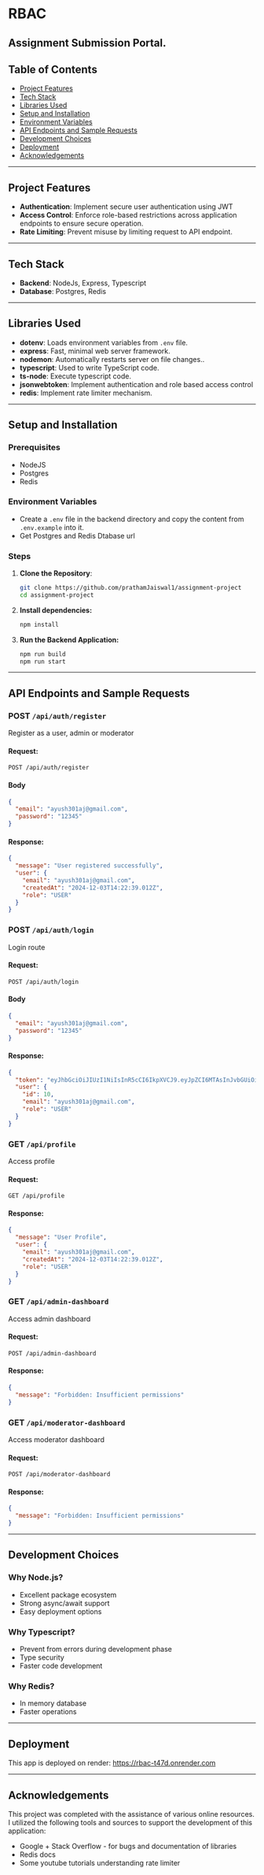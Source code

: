 # RBAC

## Assignment Submission Portal.

## Table of Contents

- [Project Features](#project-features)
- [Tech Stack](#tech-stack)
- [Libraries Used](#libraries-used)
- [Setup and Installation](#setup-and-installation)
- [Environment Variables](#environment-variables)
- [API Endpoints and Sample Requests](#api-endpoints-and-sample-requests)
- [Development Choices](#development-choices)
- [Deployment](#deployment)
- [Acknowledgements](#acknowledgements)

---

## Project Features

- **Authentication**: Implement secure user authentication using JWT
- **Access Control**: Enforce role-based restrictions across application endpoints to ensure secure operation.
- **Rate Limiting**: Prevent misuse by limiting request to API endpoint.

---

## Tech Stack

- **Backend**: NodeJs, Express, Typescript
- **Database**: Postgres, Redis

---

## Libraries Used

- **dotenv**: Loads environment variables from `.env` file.
- **express**: Fast, minimal web server framework.
- **nodemon**: Automatically restarts server on file changes..
- **typescript**: Used to write TypeScript code.
- **ts-node**: Execute typescript code.
- **jsonwebtoken**: Implement authentication and role based access control
- **redis**: Implement rate limiter mechanism.

---

## Setup and Installation

### Prerequisites

- NodeJS
- Postgres
- Redis

### Environment Variables

- Create a `.env` file in the backend directory and copy the content from `.env.example` into it.
- Get Postgres and Redis Dtabase url

### Steps

1. **Clone the Repository**:
   ```bash
   git clone https://github.com/prathamJaiswal1/assignment-project
   cd assignment-project
   ```
2. **Install dependencies:**
   ```bash
   npm install
   ```
3. **Run the Backend Application:**
   ```bash
   npm run build
   npm run start
   ```

---

## API Endpoints and Sample Requests

### POST `/api/auth/register`

Register as a user, admin or moderator

#### Request:

```http
POST /api/auth/register
```

#### Body

```json
{
  "email": "ayush301aj@gmail.com",
  "password": "12345"
}
```

#### Response:

```json
{
  "message": "User registered successfully",
  "user": {
    "email": "ayush301aj@gmail.com",
    "createdAt": "2024-12-03T14:22:39.012Z",
    "role": "USER"
  }
}
```

### POST `/api/auth/login`

Login route

#### Request:

```http
POST /api/auth/login
```

#### Body

```json
{
  "email": "ayush301aj@gmail.com",
  "password": "12345"
}
```

#### Response:

```json
{
  "token": "eyJhbGciOiJIUzI1NiIsInR5cCI6IkpXVCJ9.eyJpZCI6MTAsInJvbGUiOiJVU0VSIiwiaWF0IjoxNzMzMjM1OTAxLCJleHAiOjE3MzMyMzk1MDF9.cslgOSMg2_MA30FgZwqekVgVeKxebkjEtbnNSOx_X1I",
  "user": {
    "id": 10,
    "email": "ayush301aj@gmail.com",
    "role": "USER"
  }
}
```

### GET `/api/profile`

Access profile

#### Request:

```http
GET /api/profile
```

#### Response:

```json
{
  "message": "User Profile",
  "user": {
    "email": "ayush301aj@gmail.com",
    "createdAt": "2024-12-03T14:22:39.012Z",
    "role": "USER"
  }
}
```

### GET `/api/admin-dashboard`

Access admin dashboard

#### Request:

```http
POST /api/admin-dashboard
```

#### Response:

```json
{
  "message": "Forbidden: Insufficient permissions"
}
```

### GET `/api/moderator-dashboard`

Access moderator dashboard

#### Request:

```http
POST /api/moderator-dashboard
```

#### Response:

```json
{
  "message": "Forbidden: Insufficient permissions"
}
```

---

## Development Choices

### Why Node.js?

- Excellent package ecosystem
- Strong async/await support
- Easy deployment options

### Why Typescript?

- Prevent from errors during development phase
- Type security
- Faster code development

### Why Redis?

- In memory database
- Faster operations

---

## Deployment

This app is deployed on render: https://rbac-t47d.onrender.com

---

## Acknowledgements

This project was completed with the assistance of various online resources. I utilized the following tools and sources to support the development of this application:

- Google + Stack Overflow - for bugs and documentation of libraries
- Redis docs
- Some youtube tutorials understanding rate limiter
